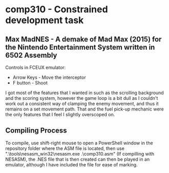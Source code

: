 # comp310 - Constrained development task
## Max MadNES - A demake of Mad Max (2015) for the Nintendo Entertainment System written in 6502 Assembly
Controls in FCEUX emulator:
* Arrow Keys - Move the interceptor
* F button - Shoot 

I got most of the features that I wanted in such as the scrolling background and the scoring system, however the game loop is a bit dull as I couldn't work out a consistent way of clamping the enemy movement, and thus it remains on a set movement path. That and the fuel pick-up mechanic were the only features that I feel I slightly overscoped on. 


## Compiling Process 
To compile, use shift-right mouse to open a PowerShell window in the repository folder where the ASM file is located, then use ".\tools\nesasm_win32\nesasm.exe .\comp310.asm" (If compilling with NESASM), the .NES file that is then created can then be played in an emulator, although I have included the file for ease of marking. 


